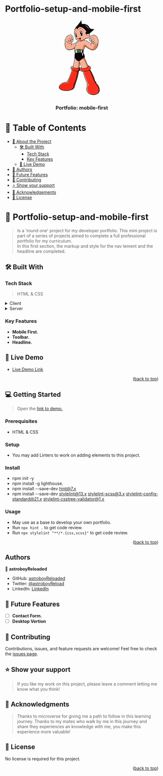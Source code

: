 # Portfolio-setup-and-mobile-first

<a name="readme-top"></a>

<div align="center">
  <img src="images/Astroboy.jpg" alt="logo" width="150"  height="auto" />
  <br/>
  <h3><b>Portfolio: mobile-first</b></h3>
</div>

<!-- TABLE OF CONTENTS -->

# 📗 Table of Contents

- [📖 About the Project](#about-project)
  - [🛠 Built With](#built-with)
    - [Tech Stack](#tech-stack)
    - [Key Features](#key-features)
  - [🚀 Live Demo](#live-demo)
- [👥 Authors](#authors)
- [🔭 Future Features](#future-features)
- [🤝 Contributing](#contributing)
- [⭐️ Show your support](#support)
- [🙏 Acknowledgements](#acknowledgements)
- [📝 License](#license)

<!-- PROJECT DESCRIPTION -->

# 📖 Portfolio-setup-and-mobile-first <a name="about-project"></a>

> Is a 'round one' project for my developer portfolio. This mini project is part of a series of projects aimed to complete a full professional portfolio for my curriculum.<br>
> In this first section, the markup and style for the nav lement and the headline are completed.

## 🛠 Built With <a name="built-with"></a>

### Tech Stack <a name="tech-stack"></a>

> HTML & CSS

<details>
  <summary>Client</summary>
  <ul>
    <li><a href="https://https://html5.org//">HTML 5</a></li>
    <li><a href="https://www.w3.org/Style/CSS/Overview.en.html">CSS 3</a></li>
  </ul>
</details>
<details>
  <summary>Server</summary>
  <ul>
    <li><a href="https://www.netlify.com/">Netlify</a></li>
  </ul>
</details>

<!-- Features -->

### Key Features <a name="key-features"></a>

- **Mobile First.**
- **Toolbar.**
- **Headline.**

<!-- LIVE DEMO -->

## 🚀 Live Demo <a name="live-demo"></a>

- [Live Demo Link](https://portfolio-setup-and-mobile-first.netlify.app/)
<p align="right">(<a href="#readme-top">back to top</a>)</p>

<!-- GETTING STARTED -->

## 💻 Getting Started <a name="getting-started"></a>

> Open the [link to demo.](https://portfolio-setup-and-mobile-first.netlify.app/)

### Prerequisites

- HTML & CSS

### Setup

- You may add Linters to work on adding elements to this project.

### Install

- npm init -y
- npm install -g lighthouse.
- npm install --save-dev hint@7.x
- npm install --save-dev stylelint@13.x stylelint-scss@3.x stylelint-config-standard@21.x stylelint-csstree-validator@1.x

### Usage

- May use as a base to develop your own portfolio.
- Run `npx hint .` to get code review.
- Run `npx stylelint "**/*.{css,scss}"` to get code review.
<p align="right">(<a href="#readme-top">back to top</a>)</p>

<!-- AUTHORS -->

## Authors <a name="authors"></a>

👤 **astroboyReloaded**

- GitHub: [astroboyReloaded](https://github.com/astroboyReloaded)
- Twitter: [@astroboyReload](https://twitter.com/astroboyReload)
- LinkedIn: [LinkedIn](https://www.linkedin.com/in/astroboyreloaded/)

<!-- FUTURE FEATURES -->

## 🔭 Future Features <a name="future-features"></a>

- [ ] **Contact Form.**
- [ ] **Desktop Vertion**

<!-- CONTRIBUTING -->

## 🤝 Contributing <a name="contributing"></a>

Contributions, issues, and feature requests are welcome!
Feel free to check the [issues page](../../issues/).

<!-- SUPPORT -->

## ⭐️ Show your support <a name="support"></a>

> If you like my work on this project, please leave a comment letting me know what you think!

<!-- ACKNOWLEDGEMENTS -->

## 🙏 Acknowledgments <a name="acknowledgements"></a>

> Thanks to microverse for giving me a path to follow in this learning journey.
> Thanks to my mates who walk by me in this journey and share they experiences an knowledge with me, you make this experience more valuable!

<!-- LICENSE -->

## 📝 License <a name="license"></a>

No license is required for this project.

<p align="right">(<a href="#readme-top">back to top</a>)</p>
